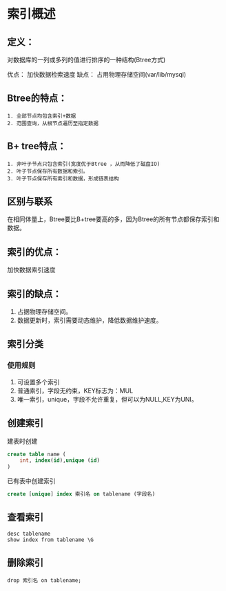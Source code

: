 # 索引概述

## 定义：
对数据库的一列或多列的值进行排序的一种结构(Btree方式)

优点：
加快数据检索速度
缺点：
占用物理存储空间(var/lib/mysql)

## Btree的特点：
    1. 全部节点均包含索引+数据
    2. 范围查询，从根节点遍历至指定数据
## B+ tree特点：
    1. 非叶子节点只包含索引(宽度优于Btree ，从而降低了磁盘IO)
    2. 叶子节点保存所有数据和索引。
    3. 叶子节点保存所有索引和数据，形成链表结构
## 区别与联系
在相同体量上，Btree要比B+tree要高的多，因为Btree的所有节点都保存索引和数据。

## 索引的优点：
加快数据索引速度
## 索引的缺点：
1.  占据物理存储空间。
2. 数据更新时，索引需要动态维护，降低数据维护速度。

## 索引分类
### 使用规则
1. 可设置多个索引
2. 普通索引，字段无约束，KEY标志为：MUL
3. 唯一索引，unique，字段不允许重复，但可以为NULL,KEY为UNI。
## 创建索引
建表时创建
```sql
create table name (
    int, index(id),unique (id)   
)
```
已有表中创建索引
```sql
create [unique] index 索引名 on tablename (字段名)
```
## 查看索引
    desc tablename
    show index from tablename \G
## 删除索引
    drop 索引名 on tablename;